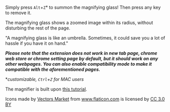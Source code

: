 Simply press `Alt`+`Z`* to summon the magnifying glass! Then press any key to remove it.

The magnifying glass shows a zoomed image within its radius, without disturbing the rest of the page.

"A magnifying glass is like an umbrella. Sometimes, it could save you a lot of hassle if you have it on hand."

***Please note that the extension does not work in new tab page, chrome web store or chrome setting page by default, but it should work on any other webpages. You can also enable compatibility mode to make it compatible with the aforementioned pages.***

**customizable, `Ctrl`+`Z` for MAC users*

The magnifier is built upon [this tutorial](http://thecodeplayer.com/walkthrough/magnifying-glass-for-images-using-jquery-and-css3).

Icons made by [Vectors Market](https://www.flaticon.com/authors/vectors-market) from www.flaticon.com is licensed by [CC 3.0 BY](http://creativecommons.org/licenses/by/3.0/)